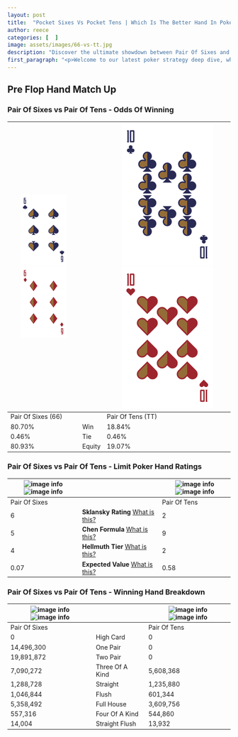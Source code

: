 ```yaml
---
layout: post
title:  "Pocket Sixes Vs Pocket Tens | Which Is The Better Hand In Poker? A Complete Guide"
author: reece
categories: [  ]
image: assets/images/66-vs-tt.jpg
description: "Discover the ultimate showdown between Pair Of Sixes and Pair Of Tens in poker! Uncover the odds, strategies, and scenarios where one hand triumphs over the other. Get ready to up your poker game with this thrilling analysis."
first_paragraph: "<p>Welcome to our latest poker strategy deep dive, where we're pitting two distinct hands against each other in a high-stakes showdown: Pair Of Sixes vs Pair Of Tens.</p><p>In the dynamic world of poker, every decision counts, and knowing which hand holds the upper hand is key to your success at the table.</p><p>In this article, we'll dissect these two hands, explore the scenarios where one dominates the other, and equip you with the knowledge to make strategic choices that can tip the odds in your favor.</p><p>Get ready to unravel the intriguing dynamics of these poker hands and elevate your game to new heights.</p>"
---
```




[comment]: # (sp0)

## Pre Flop Hand Match Up

<div class="table hand-ratings" markdown="1"> 



### Pair Of Sixes vs Pair Of Tens - Odds Of Winning


    
| ![image info](assets/images/hand1/6.png) ![image info](assets/images/hand1/6o.png) |  | ![image info](assets/images/hand2/T.png) ![image info](assets/images/hand2/to.png) |
| -------- | -------- | -------- |
| Pair Of Sixes (66) |  | Pair Of Tens (TT) |
| 80.70% | Win | 18.84% |
| 0.46% | Tie | 0.46% |
| 80.93% | Equity | 19.07% |




[comment]: # (sp1)



### Pair Of Sixes vs Pair Of Tens - Limit Poker Hand Ratings


    
| ![image info](https://www.riverpairs.com/assets/images/hand1/6.png) ![image info](https://www.riverpairs.com/assets/images/hand1/6o.png) |  | ![image info](https://www.riverpairs.com/assets/images/hand2/T.png) ![image info](https://www.riverpairs.com/assets/images/hand2/to.png) |
| -------- | -------- | -------- |
| Pair Of Sixes |  | Pair Of Tens |
| 6 | **Sklansky Rating** [What is this?](/sklansky-rating-explained) | 2 |
| 5 | **Chen Formula** [What is this?](/chen-formula-explained) | 9 |
| 4 | **Hellmuth Tier** [What is this?](/Hellmuth-tier-explained) | 2 |
| 0.07 | **Expected Value** [What is this?](/expected-value-explained) | 0.58 |




[comment]: # (sp2)



### Pair Of Sixes vs Pair Of Tens - Winning Hand Breakdown


    
| ![image info](https://www.riverpairs.com/assets/images/hand1/6.png) ![image info](https://www.riverpairs.com/assets/images/hand1/6o.png) |  | ![image info](https://www.riverpairs.com/assets/images/hand2/T.png) ![image info](https://www.riverpairs.com/assets/images/hand2/to.png) |
| -------- | -------- | -------- |
| Pair Of Sixes |  | Pair Of Tens |
| 0 | High Card | 0 |
| 14,496,300 | One Pair | 0 |
| 19,891,872 | Two Pair | 0 |
| 7,090,272 | Three Of A Kind | 5,608,368 |
| 1,288,728 | Straight | 1,235,880 |
| 1,046,844 | Flush | 601,344 |
| 5,358,492 | Full House | 3,609,756 |
| 557,316 | Four Of A Kind | 544,860 |
| 14,004 | Straight Flush | 13,932 |




[comment]: # (sp3)



</div>

[comment]: # (sp4)



[comment]: # (sp5)

